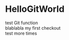 HelloGitWorld
=============

test Git function <br>
blablabla my first checkout  <br>
test more times <br>
